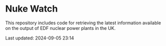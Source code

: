# Nuke Watch

This repository includes code for retrieving the latest information available on the output of EDF nuclear power plants in the UK.

Last updated: 2024-09-05 23:14